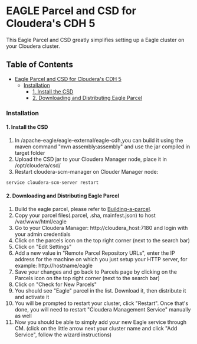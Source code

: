 EAGLE Parcel and CSD for Cloudera's CDH 5
=============
This Eagle Parcel and CSD greatly simplifies setting up a Eagle cluster on your Cloudera cluster.

## Table of Contents

- [Eagle Parcel and CSD for Cloudera's CDH 5](#eagle-parcel-and-csd-for-clouderas-cdh-5)
    - [Installation](#installation)
      - [1. Install the CSD](#1-install-the-csd)
      - [2. Downloading and Distributing Eagle Parcel](#2-downloading-and-distributing-eagle-parcel)

<!-- END doctoc generated TOC please keep comment here to allow auto update -->

### Installation

#### 1. Install the CSD

1. In /apache-eagle/eagle-external/eagle-cdh,you can build it using the maven command "mvn assembly:assembly" and use the jar compiled in target folder
2. Upload the CSD jar to your Cloudera Manager node, place it in /opt/cloudera/csd/
3. Restart cloudera-scm-manager on Clouder Manager node:

```bash
service cloudera-scm-server restart
```
#### 2. Downloading and Distributing Eagle Parcel

1. Build the eagle parcel, please refer to [Building-a-parcel](https://github.com/cloudera/cm_ext/wiki/Building-a-parcel).
2. Copy your parcel files(.parcel, .sha, mainfest.json) to host /var/www/html/eagle
3. Go to your Cloudera Manager: http://cloudera_host:7180 and login with your admin credentials
4. Click on the parcels icon on the top right corner (next to the search bar)
5. Click on "Edit Settings"
6. Add a new value in "Remote Parcel Repository URLs", enter the IP address for the machine on which you just setup your HTTP server, for example: http://hostname/eagle
7. Save your changes and go back to Parcels page by clicking on the Parcels icon on the top right corner (next to the search bar)
8. Click on "Check for New Parcels"
9. You should see "Eagle" parcel in the list. Download it, then distribute it and activate it
10. You will be prompted to restart your cluster, click "Restart". Once that's done, you will need to restart "Cloudera Management Service" manually as well
11. Now you should be able to simply add your new Eagle service through CM. (click on the little arrow next your cluster name and click "Add Service", follow the wizard instructions)